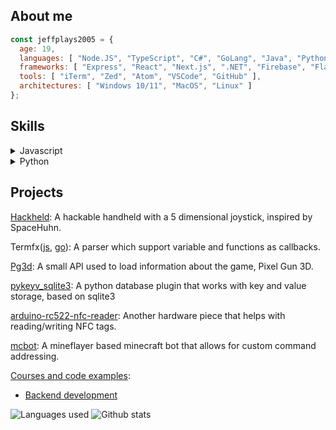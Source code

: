 ## About me
```js
const jeffplays2005 = {
  age: 19,
  languages: [ "Node.JS", "TypeScript", "C#", "GoLang", "Java", "Python" ],
  frameworks: [ "Express", "React", "Next.js", ".NET", "Firebase", "Flask" ],
  tools: [ "iTerm", "Zed", "Atom", "VSCode", "GitHub" ],
  architectures: [ "Windows 10/11", "MacOS", "Linux" ]
};
```

## Skills
<details>
<summary>Javascript</summary>

- Began learning Node.js in 2019, have been programming in Node.js for over 5 years
  - Have created some NPM(Node Package Manager) packages to test my modularity skills
    - Some packages that demonstrate my skill:
      [Termfxjs, a template parser](https://github.com/jeffplays2005/termfxjs), [Pg3d, a small API package](https://github.com/jeffplays2005/pg3d)
  - Backend web development skills
    - Am current learning some backend courses at FreeCodeCamp:
      [Backend and API development](https://github.com/jeffplays2005/courses/tree/main/backend_and_apis)
    - Some passion projects are unpublished due to them as being closed source
      - Involved basic app credentials, user data was encrypted
      - API callback and requests
  - Database interactions
    - Involves CRUD(create, read, update, delete)
    - Data validation
- Overall skills obtained through the courses and projects:
  - Backend API development
  - Database management
  - Human computer interactions
  - Security control
</details>
<details>
<summary>Python</summary>

- Began learning Python in 2023, have learned some courses at The University of Auckland:
  - Principles of programming, the skills learned can be seen [here](https://github.com/jeffplays2005/courses/tree/main/Computer%20Science%20101)
  - Introduction to Software Fundamentals, the skills learned can be seen [here](https://github.com/jeffplays2005/courses/tree/main/Computer%20Science%20130)
- [pykeyv_sqlite3](https://github.com/jeffplays2005/pykeyv_sqlite3), a database plugin that works with key and value storage
- podcast library webapp, a group project involving a podcast website that's coded with Python Flask, SQLite3, Jinja2, and HTML/CSS
</details>

## Projects
[Hackheld](https://github.com/jeffplays2005/Hackheld): A hackable handheld with a 5 dimensional joystick, inspired by SpaceHuhn.

Termfx([js](https://github.com/jeffplays2005/termfxjs), [go](https://github.com/jeffplays2005/termfx)): A parser which support variable and functions as callbacks.

[Pg3d](https://github.com/jeffplays2005/pg3d): A small API used to load information about the game, Pixel Gun 3D.

[pykeyv_sqlite3](https://github.com/jeffplays2005/pykeyv_sqlite3): A python database plugin that works with key and value storage, based on sqlite3

[arduino-rc522-nfc-reader](https://github.com/jeffplays2005/arduino-rc522-nfc-reader): Another hardware piece that helps with reading/writing NFC tags.

[mcbot](https://github.com/jeffplays2005/mcbot): A mineflayer based minecraft bot that allows for custom command addressing.

[Courses and code examples](https://github.com/jeffplays2005/courses):
- [Backend development](https://github.com/jeffplays2005/courses/tree/main/backend_and_apis)

![Languages used](https://github-readme-stats.vercel.app/api/top-langs/?username=jeffplays2005&layout=compact&theme=dark)
![Github stats](https://github-readme-stats.vercel.app/api?username=jeffplays2005&show_icons=true&theme=dark&hide_title=true)

